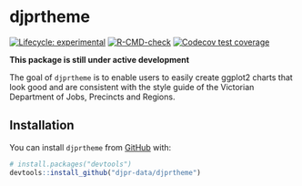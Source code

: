 
<!-- README.md is generated from README.Rmd. Please edit that file -->

# djprtheme

<!-- badges: start -->

[![Lifecycle:
experimental](https://img.shields.io/badge/lifecycle-experimental-orange.svg)](https://lifecycle.r-lib.org/articles/stages.html#experimental)
[![R-CMD-check](https://github.com/djpr-data/djprtheme/workflows/R-CMD-check/badge.svg)](https://github.com/djpr-data/djprtheme/actions)
[![Codecov test
coverage](https://codecov.io/gh/djpr-data/djprtheme/branch/main/graph/badge.svg)](https://codecov.io/gh/djpr-data/djprtheme?branch=main)
<!-- badges: end -->

**This package is still under active development**

The goal of `djprtheme` is to enable users to easily create ggplot2
charts that look good and are consistent with the style guide of the
Victorian Department of Jobs, Precincts and Regions.

## Installation

You can install `djprtheme` from [GitHub](https://github.com/) with:

``` r
# install.packages("devtools")
devtools::install_github("djpr-data/djprtheme")
```
